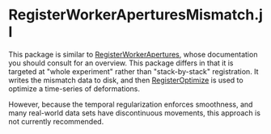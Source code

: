 # RegisterWorkerAperturesMismatch.jl

This package is similar to [RegisterWorkerApertures](https://github.com/HolyLab/RegisterWorkerApertures.jl),
whose documentation you should consult for an overview.
This package differs in that it is targeted at "whole experiment" rather than
"stack-by-stack" registration.
It writes the mismatch data to disk, and then [RegisterOptimize](https://github.com/HolyLab/RegisterOptimize.jl) is used to optimize a time-series of deformations.

However, because the temporal regularization enforces smoothness, and many real-world
data sets have discontinuous movements, this approach is not currently recommended.
